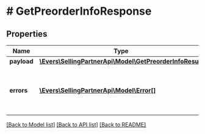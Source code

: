 # # GetPreorderInfoResponse

## Properties

Name | Type | Description | Notes
------------ | ------------- | ------------- | -------------
**payload** | [**\Evers\SellingPartnerApi\Model\GetPreorderInfoResult**](GetPreorderInfoResult.md) |  | [optional]
**errors** | [**\Evers\SellingPartnerApi\Model\Error[]**](Error.md) | A list of error responses returned when a request is unsuccessful. | [optional]

[[Back to Model list]](../../README.md#models) [[Back to API list]](../../README.md#endpoints) [[Back to README]](../../README.md)
